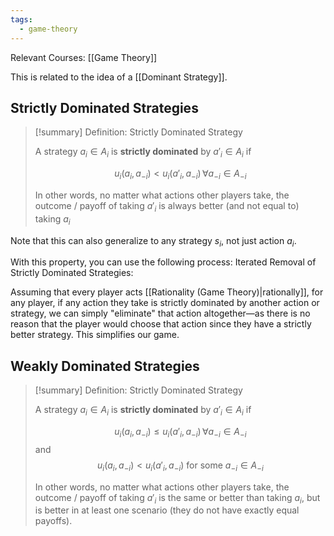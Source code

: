 ```yaml
---
tags:
  - game-theory
---
```

Relevant Courses: [[Game Theory]]

This is related to the idea of a [[Dominant Strategy]].

## Strictly Dominated Strategies

> [!summary] Definition: Strictly Dominated Strategy
> 
> A strategy $a_i \in A_i$ is **strictly dominated** by $a'_i \in A_i$ if
> 
> $$ u_i(a_i, a_{-i}) < u_i(a'_i, a_{-i}) \,\forall a_{-i} \in A_{-i}$$
> 
> In other words, no matter what actions other players take, the outcome / payoff of taking $a'_i$ is always better (and not equal to) taking $a_i$

Note that this can also generalize to any strategy $s_i$, not just action $a_i$.

With this property, you can use the following process: Iterated Removal of Strictly Dominated Strategies:

Assuming that every player acts [[Rationality (Game Theory)|rationally]], for any player, if any action they take is strictly dominated by another action or strategy, we can simply "eliminate" that action altogether—as there is no reason that the player would choose that action since they have a strictly better strategy. This simplifies our game.

## Weakly Dominated Strategies

> [!summary] Definition: Strictly Dominated Strategy
> 
> A strategy $a_i \in A_i$ is **strictly dominated** by $a'_i \in A_i$ if
> 
> $$ u_i(a_i, a_{-i}) \leq u_i(a'_i, a_{-i}) \,\forall a_{-i} \in A_{-i}$$ and
> $$ u_i(a_i, a_{-i}) < u_i(a'_i, a_{-i}) \text{ for some } a_{-i} \in A_{-i} $$
> 
> In other words, no matter what actions other players take, the outcome / payoff of taking $a'_i$ is the same or better than taking $a_i$, but is better in at least one scenario (they do not have exactly equal payoffs).

